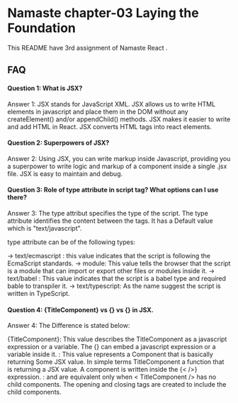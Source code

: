 # Namaste chapter-03 Laying the Foundation

This README have 3rd assignment of Namaste React .


## FAQ

#### Question 1: What is JSX?

Answer 1: JSX stands for JavaScript XML. JSX allows us to write HTML elements in javascript and place them in the DOM without any createElement() and/or appendChild() methods. JSX makes it easier to write and add HTML in React. JSX converts HTML tags into react elements.

#### Question 2: Superpowers of JSX?

Answer 2: Using JSX, you can write markup inside Javascript, providing you a superpower to write logic and markup of a component inside a single .jsx file. JSX is easy to maintain and debug.

#### Question 3:  Role of type attribute in script tag? What options can I use there?

Answer 3: The type attribut specifies the type of the script. The type attribute identifies the content between the <script> and </script> tags. It has a Default value which is "text/javascript".

type attribute can be of the following types:

-> text/ecmascript : this value indicates that the script is following the EcmaScript standards.
-> module: This value tells the browser that the script is a module that can import or export other files or modules inside it.
-> text/babel : This value indicates that the script is a babel type and required bable to transpiler it.
-> text/typescript: As the name suggest the script is written in TypeScript.

#### Question 4: {TitleComponent} vs {<TitleComponent/>} vs {<TitleComponent></TitleComponent>} in JSX.

Answer 4: The Difference is stated below:

{TitleComponent}: This value describes the TitleComponent as a javascript expression or a variable. The {} can embed a javascript expression or a variable inside it.
<TitleComponent/> : This value represents a Component that is basically returning Some JSX value. In simple terms TitleComponent a function that is returning a JSX value. A component is written inside the {<  />} expression.
<TitleComponent></TitleComponent> : <TitleComponent /> and <TitleComponent></TitleComponent> are equivalent only when < TitleComponent /> has no child components. The opening and closing tags are created to include the child components.

